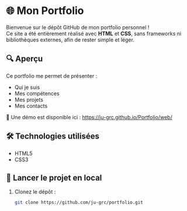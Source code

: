# 🌐 Mon Portfolio

Bienvenue sur le dépôt GitHub de mon portfolio personnel !  
Ce site a été entièrement réalisé avec **HTML** et **CSS**, sans frameworks ni bibliothèques externes, afin de rester simple et léger.

## 🔍 Aperçu

Ce portfolio me permet de présenter :
- Qui je suis
- Mes compétences
- Mes projets
- Mes contacts

📸 Une démo est disponible ici : https://ju-grc.github.io/Portfolio/web/

## 🛠️ Technologies utilisées

- HTML5
- CSS3

## 🚀 Lancer le projet en local

1. Clonez le dépôt :
   ```bash
   git clone https://github.com/ju-grc/portfolio.git
